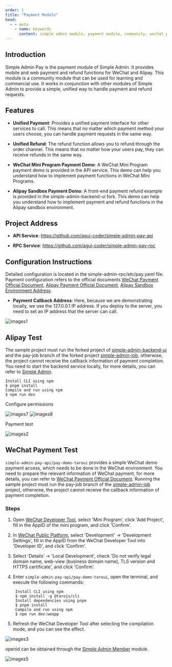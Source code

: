 ```yaml
---
order: 1
title: "Payment Module"
head:
  - - meta
    - name: keywords
      content: simple admin module, payment module, community, wechat pay, alipay
---
```

## Introduction

Simple Admin Pay is the payment module of Simple Admin. It provides mobile and web payment and refund functions for WeChat and Alipay. This module is a community module that can be used for learning and commercial use. It works in conjunction with other modules of Simple Admin to provide a simple, unified way to handle payment and refund requests.

## Features

- **Unified Payment**: Provides a unified payment interface for other services to call. This means that no matter which payment method your users choose, you can handle payment requests in the same way.

- **Unified Refund**: The refund function allows you to refund through the order channel. This means that no matter how your users pay, they can receive refunds in the same way.

- **WeChat Mini Program Payment Demo**: A WeChat Mini Program payment demo is provided in the API service. This demo can help you understand how to implement payment functions in WeChat Mini Programs.

- **Alipay Sandbox Payment Demo**: A front-end payment refund example is provided in the simple-admin-backend-ui fork. This demo can help you understand how to implement payment and refund functions in the Alipay sandbox environment.

## Project Address

- **API Service**: <https://github.com/agui-coder/simple-admin-pay-api>

- **RPC Service**: <https://github.com/agui-coder/simple-admin-pay-rpc>

## Configuration Instructions

Detailed configuration is located in the simple-admin-rpc/etc/pay.yaml file. Payment configuration refers to the official documents [WeChat Payment Official Document](https://pay.weixin.qq.com/), [Alipay Payment Official Document](https://opendocs.alipay.com/common/), [Alipay Sandbox Environment Address](https://opendocs.alipay.com/common/02kkv7?pathHash=8fd32ef6).

- **Payment Callback Address**: Here, because we are demonstrating locally, we use the 127.0.0.1 IP address. If you deploy to the server, you need to set an IP address that the server can call.

![images1](/assets/community/pay/img.png)

## Alipay Test

The sample project must run the forked project of [simple-admin-backend-ui](https://github.com/agui-coder/simple-admin-backend-ui) and the pay-job branch of the forked project [simple-admin-job](https://github.com/agui-coder/simple-admin-job), otherwise, the project cannot receive the callback information of payment completion. You need to start the backend service locally, for more details, you can refer to [Simple Admin](https://doc.ryansu.tech/zh/guide/basic-config/env_setting.html).

    Install CLI using npm
    $ pnpm install
    Compile and run using npm
    $ npm run dev

Configure permissions

![images7](/assets/community/pay/img7.jpg)
![images8](/assets/community/pay/img8.png)

Payment test

![images2](/assets/community/pay/img2.png)

## WeChat Payment Test

`simple-admin-pay-api/pay-demo-taroui` provides a simple WeChat demo payment access, which needs to be done in the WeChat environment. You need to prepare the relevant information of WeChat payment, for more details, you can refer to [WeChat Payment Official Document](https://pay.weixin.qq.com/). Running the sample project must run the pay-job branch of the [simple-admin-job](https://github.com/agui-coder/simple-admin-job) project, otherwise, the project cannot receive the callback information of payment completion.

### Steps

1. Open [WeChat Developer Tool](https://developers.weixin.qq.com/miniprogram/dev/devtools/download.html), select 'Mini Program', click 'Add Project', fill in the AppID of the mini program, and click 'Confirm'.

2. In [WeChat Public Platform](https://mp.weixin.qq.com/), select 'Development' -> 'Development Settings', fill in the AppID from the WeChat Developer Tool into 'Developer ID', and click 'Confirm'.

3. Select 'Details' -> 'Local Development', check 'Do not verify legal domain name, web-view (business domain name), TLS version and HTTPS certificate', and click 'Confirm'.

4. Enter `simple-admin-pay-api/pay-demo-taroui`, open the terminal, and execute the following commands:

        Install CLI using npm
        $ npm install -g @tarojs/cli
        Install dependencies using pnpm
        $ pnpm install
        Compile and run using npm
        $ npm run dev:weapp
  
5. Refresh the WeChat Developer Tool after selecting the compilation mode, and you can see the effect.

![images3](/assets/community/pay/img3.png)

openid can be obtained through the [Simple Admin Member](https://doc.ryansu.tech/zh/guide/official-comp/member.html) module.

![images5](/assets/community/pay/img5.png)